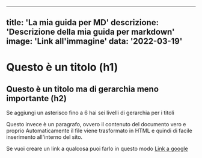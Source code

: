 [//]: # (Questo sarà un commento e non sarà visibile nella preview, ma può essere utile 
per comunicarmi qualcosa)

[//]: # (La sezione sotto sarà utilizzata per i metadati del documento, ad esempio 
proprietà che devono essere usate per visualizzare il necessario, ad esmepio autore, 
link alle immagini, descrizione, e qualsiasi altra cosa utile per poter
poter fare logiche particolari sulla pagina)

--- 
title: 'La mia guida per MD'
descrizione: 'Descrizione della mia guida per markdown'
image: 'Link all'immagine'
data: '2022-03-19'
---


# Questo è un titolo (h1)
## Questo è un titolo ma di gerarchia meno importante (h2)

Se aggiungi un asterisco fino a 6 hai sei livelli di gerarchia per i titoli

Questo invece è un paragrafo, ovvero il contenuto del documento vero e proprio
Automaticamente il file viene trasformato in HTML e quindi di facile inserimento 
all'interno del sito.

Se vuoi creare un link a qualcosa puoi farlo in questo modo [Link a google](https://www.google.com)
